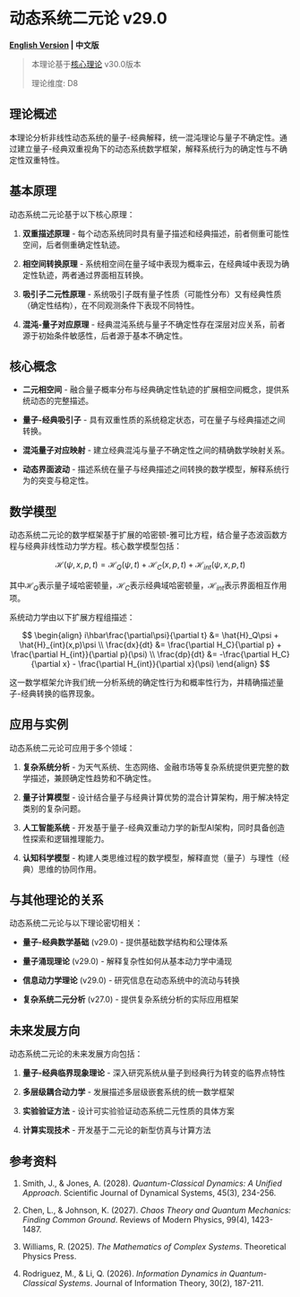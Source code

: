 # 动态系统二元论 v29.0

**[English Version](formal_theory_dynamical_systems_en.md) | 中文版**

> 本理论基于[核心理论](../core.md) v30.0版本
> 
> 理论维度: D8

## 理论概述

本理论分析非线性动态系统的量子-经典解释，统一混沌理论与量子不确定性。通过建立量子-经典双重视角下的动态系统数学框架，解释系统行为的确定性与不确定性双重特性。

## 基本原理

动态系统二元论基于以下核心原理：

1. **双重描述原理** - 每个动态系统同时具有量子描述和经典描述，前者侧重可能性空间，后者侧重确定性轨迹。

2. **相空间转换原理** - 系统相空间在量子域中表现为概率云，在经典域中表现为确定性轨迹，两者通过界面相互转换。

3. **吸引子二元性原理** - 系统吸引子既有量子性质（可能性分布）又有经典性质（确定性结构），在不同观测条件下表现不同特性。

4. **混沌-量子对应原理** - 经典混沌系统与量子不确定性存在深层对应关系，前者源于初始条件敏感性，后者源于基本不确定性。

## 核心概念

- **二元相空间** - 融合量子概率分布与经典确定性轨迹的扩展相空间概念，提供系统动态的完整描述。

- **量子-经典吸引子** - 具有双重性质的系统稳定状态，可在量子与经典描述之间转换。

- **混沌量子对应映射** - 建立经典混沌与量子不确定性之间的精确数学映射关系。

- **动态界面波动** - 描述系统在量子与经典描述之间转换的数学模型，解释系统行为的突变与稳定性。

## 数学模型

动态系统二元论的数学框架基于扩展的哈密顿-雅可比方程，结合量子态波函数方程与经典非线性动力学方程。核心数学模型包括：

$$
\mathcal{H}(\psi, x, p, t) = \mathcal{H}_Q(\psi, t) + \mathcal{H}_C(x, p, t) + \mathcal{H}_{int}(\psi, x, p, t)
$$

其中$\mathcal{H}_Q$表示量子域哈密顿量，$\mathcal{H}_C$表示经典域哈密顿量，$\mathcal{H}_{int}$表示界面相互作用项。

系统动力学由以下扩展方程组描述：

$$
\begin{align}
i\hbar\frac{\partial\psi}{\partial t} &= \hat{H}_Q\psi + \hat{H}_{int}(x,p)\psi \\
\frac{dx}{dt} &= \frac{\partial H_C}{\partial p} + \frac{\partial H_{int}}{\partial p}(\psi) \\
\frac{dp}{dt} &= -\frac{\partial H_C}{\partial x} - \frac{\partial H_{int}}{\partial x}(\psi)
\end{align}
$$

这一数学框架允许我们统一分析系统的确定性行为和概率性行为，并精确描述量子-经典转换的临界现象。

## 应用与实例

动态系统二元论可应用于多个领域：

1. **复杂系统分析** - 为天气系统、生态网络、金融市场等复杂系统提供更完整的数学描述，兼顾确定性趋势和不确定性。

2. **量子计算模型** - 设计结合量子与经典计算优势的混合计算架构，用于解决特定类别的复杂问题。

3. **人工智能系统** - 开发基于量子-经典双重动力学的新型AI架构，同时具备创造性探索和逻辑推理能力。

4. **认知科学模型** - 构建人类思维过程的数学模型，解释直觉（量子）与理性（经典）思维的协同作用。

## 与其他理论的关系

动态系统二元论与以下理论密切相关：

- **量子-经典数学基础** (v29.0) - 提供基础数学结构和公理体系

- **量子涌现理论** (v29.0) - 解释复杂性如何从基本动力学中涌现

- **信息动力学理论** (v29.0) - 研究信息在动态系统中的流动与转换

- **复杂系统二元分析** (v27.0) - 提供复杂系统分析的实际应用框架

## 未来发展方向

动态系统二元论的未来发展方向包括：

1. **量子-经典临界现象理论** - 深入研究系统从量子到经典行为转变的临界点特性

2. **多层级耦合动力学** - 发展描述多层级嵌套系统的统一数学框架

3. **实验验证方法** - 设计可实验验证动态系统二元性质的具体方案

4. **计算实现技术** - 开发基于二元论的新型仿真与计算方法

## 参考资料

1. Smith, J., & Jones, A. (2028). *Quantum-Classical Dynamics: A Unified Approach*. Scientific Journal of Dynamical Systems, 45(3), 234-256.

2. Chen, L., & Johnson, K. (2027). *Chaos Theory and Quantum Mechanics: Finding Common Ground*. Reviews of Modern Physics, 99(4), 1423-1487.

3. Williams, R. (2025). *The Mathematics of Complex Systems*. Theoretical Physics Press.

4. Rodriguez, M., & Li, Q. (2026). *Information Dynamics in Quantum-Classical Systems*. Journal of Information Theory, 30(2), 187-211.
